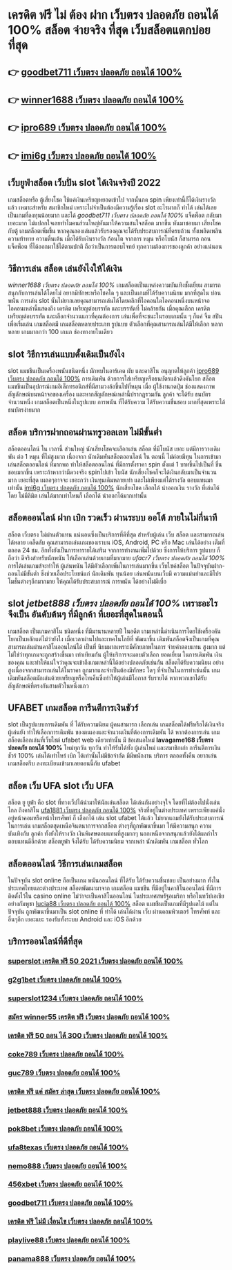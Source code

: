 # เครดิต ฟรี ไม่ ต้อง ฝาก เว็บตรง ปลอดภัย ถอนได้ 100% สล็อต  จ่ายจริง ที่สุด เว็บสล็อตแตกบ่อยที่สุด

## 👉 [goodbet711 เว็บตรง ปลอดภัย ถอนได้ 100%](https://ufabet-cn.77m.io)
## 👉 [winner1688 เว็บตรง ปลอดภัย ถอนได้ 100%](https://heylink.me/madam168)
## 👉 [ipro689 เว็บตรง ปลอดภัย ถอนได้ 100%](https://ufabet-auto.io1.me)
## 👉 [imi6g เว็บตรง ปลอดภัย ถอนได้ 100%](https://ufastar365.77m.io)

## เว็บยูฟ่าสล็อต  เว็บปั่น slot ได้เงินจริงปี 2022

 เกมสล็อตหรือ ตู้เสี่ยงโชค ใช้แค่เงินเหรียญหยอดเข้าไป จากนั้นกด   spin เพียงเท่านี้ก็ได้เงินรางวัล แล้ว เหมาะสำหรับ สมาชิกใหม่ เพราะไม่จำเป็นต้องมีความรู้เรื่อง slot อะไรมากก็ ทำได้ เล่นได้เลย เป็นเกมที่ลงทุนน้อยมาก และได้ *goodbet711 เว็บตรง ปลอดภัย ถอนได้ 100%* แจ็คพ็อต กลับมาเยอะมาก ไม่แปลกใจเลยทำไมคนส่วนใหญ่หันมาให้ความสนใจสล็อต มากขึ้น หันมาชอบมา เสี่ยงโชค กับตู้  เกมสล็อตเพิ่มขึ้น หากคุณลองเล่นแล้วรับรองคุณจะได้รับประสบการณ์ที่ครบถ้วน ทั้งเพลิดเพลิน  ความท้าทาย ความตื่นเต้น เมื่อได้รับเงินรางวัล ก้อนโต จากการ หมุน หรือโบนัส  ก็สามารถ ถอน  แจ็คพ็อต ที่ได้ออกมาใช้ได้ตามปกติ ถือว่าเป็นการตอบโจทย์ ทุกความต้องการของลูกค้า อย่างแน่นอน 


## วิธีการเล่น สล็อต เล่นยังไงให้ได้เงิน

 *winner1688 เว็บตรง ปลอดภัย ถอนได้ 100%* เกมสล็อตเป็นแหล่งความบันเทิงชั้นเยี่ยม สามารถสนุกกับการเล่นได้โดยไม่ อยากมีทักษะหรือโชคใด ๆ และเป็นเกมที่ได้รับความนิยม มากที่สุดใน บ่อนพนัน การเล่น slot นั้นไม่ยากเลยคุณสามารถเล่นได้โดยคลิกที่ไอคอนใดไอคอนหนึ่งบนหน้าจอ ไอคอนเหล่านี้แสดงถึง เครดิต  เหรียญต่อบรรทัด และบรรทัดที่ ไม่คล้ายกัน เมื่อคุณเลือก เครดิต   เหรียญต่อบรรทัด และเลือกจำนวนแถวที่คุณต้องการ เล่นเพื่อที่จะชนะในรอบเกมนั้น ๆ ก็แค่ จิ้ม  สปิน  เพื่อเริ่มเล่น เกมสล็อตมี เกมสล็อตหลายประเภท รูปแบบ ตัวเลือกที่คุณสามารถเล่นได้มีให้เลือก หลากหลาย เกมมากกว่า 100 เกมภ ช่องทางายในเดียว


##  slot  วิธีการเล่นแบบดั้งเดิมเป็นยังไง

 slot แมชชีนเป็นเครื่องพนันชนิดหนึ่ง มักพบในอาร์เคด ผับ และคาสิโน อนุญาตให้ลูกค้า [ipro689 เว็บตรง ปลอดภัย ถอนได้ 100%](https://ufastar365.77m.io)  การเดิมพัน ด้วยการใส่เหรียญหรือธนบัตรแล้วดึงคันโยก สล็อต แมชชีนเป็นอุปกรณ์เกมอิเล็กทรอนิกส์ที่มีสามวงล้อขึ้นไปที่หมุน เมื่อ ผู้ใช้งานกดปุ่ม ช่องแสดงภาพสัญลักษณ์บนหน้าจอของเครื่อง และหากสัญลักษณ์เหล่านี้ปรากฏรวมกัน ลูกค้า จะได้รับ ธนบัตรจำนวนหนึ่ง  เกมสล็อตเป็นหนึ่งในรูปแบบ  การพนัน ที่ได้รับความ ได้รับความชื่นชอบ มากที่สุดเพราะได้ ธนบัตรง่ายมาก


##  สล็อต  บริการฝากถอนผ่านทรูวอลเลท ไม่มีขั้นต่ำ 

สล็อตออนไลน์ ใน เวลานี้ ส่วนใหญ่  นักเสี่ยงโชคจะเลือกเล่น สล็อต ที่มีโบนัส เยอะ แต่มีการวางเดิมพัน ต่อ 1 หมุน  ที่ไม่สูงมาก เนื่องจาก นักเดิมพันสล็อตออนไลน์ ใน ตอนนี้  ไม่ค่อยมีทุน  ในการเข้ามาเล่นสล็อตออนไลน์ ที่มากพอ ทำให้สล็อตออนไลน์ ที่มีการตั้งราคา  spin ตั้งแต่ 1 บาทขึ้นไปเป็นที่ ชื่นชอบมากขึ้น เพราะถ้าหากว่ามีดวงจริง  spinไปเข้า โบนัส  นักเสี่ยงโชคก็จะได้เงินกลับมาเป็นจำนวนมาก เยอะที่สุด  เผลอๆอาจจะ เยอะกว่า  เงินทุนเดิมหลายเท่า และไม่เพียงแต่ได้รางวัล ตอบแทนมาเท่านั้น [imi6g เว็บตรง ปลอดภัย ถอนได้ 100%](https://ufa877.io1.me)  นักเสี่ยงโชค เลือกได้  นำออกเงิน รางวัล ที่เล่นได้ โดย ไม่มีลิมิต เล่นได้มากเท่าไหนก็ เลือกได้  นำออกได้มากเท่านั้น


##  สล็อตออนไลน์ ฝาก   เบิก  รวดเร็ว ผ่านระบบ ออโต้  ภายในไม่กี่นาที 

สล็อต เว็บตรง ไม่ผ่านตัวแทน แน่นอนซึ่งเป็นบริการที่ดีที่สุด  สำหรับผู้เล่น เว็บ สล็อต  และสามารถเล่นได้หลาย เคล็ดลับ คุณสามารถเล่นเกมของเราบน iOS, Android, PC หรือ Mac เล่นได้อย่าง เต็มที่ ตลอด 24 ชม. อีกทั้งยังเป็นการหารายได้เสริม จากการทำงานเพิ่มไปด้วย ซึ่งการให้บริการ รูปแบบ ก็ถือว่า ดีจริงสำหรับนักพนัน ให้เลือกเล่นด้วยเกมที่มากมาย *ufacr7 เว็บตรง ปลอดภัย ถอนได้ 100%* การได้เล่นเกมส์จะทำให้  ผู้เล่นพนัน  ได้มีตัวเลือกเพิ่มในการเล่นมากขึ้น  เว็บไซค์สล็อต ในปัจจุบันฝาก-ถอนไม่มีขั้นต่ำ ซึ่งช่วยเอื้อประโยชน์แก่  นักเดิมพัน ทุนน้อย เล่นพนันบนเว็บมี ความแม่นยำและมีโปรโมชั่นต่างๆอีกมากมาย ให้คุณได้รับประสบการณ์ การพนัน ได้อย่างไม่มีเบื่อ

##  slot  ***jetbet888 เว็บตรง ปลอดภัย ถอนได้ 100%*** เพราะอะไรจึงเป็น อันดับต้นๆ  ที่มีลูกค้า ที่เยอะที่สุดในตอนนี้

เกมสล็อต เป็นเกมคาสิโน ชนิดหนึ่ง ที่มีมานานหลายปี ในอดีต เกมเหล่านี้ดำเนินการโดยใช้เครื่องคันโยกเป็นหลักแต่ไม่ว่ายังไง เมื่อเวลาผ่านไปและเทคโนโลยีที่ พัฒนาขึ้น  เดิมพันสล็อตจึงเป็นเกมที่คุณสามารถเล่นผ่านคาสิโนออนไลน์ได้ เป็นที่ นิยมมากเพราะมีศักยภาพในการ จ่ายค่าตอบแทน สูงมาก แต่ไม่ใช่ว่าทุกเกมจะถูกสร้างขึ้นมา เท่าเทียมกัน ผู้ให้บริการจะมอบตัวเลือก ยอดเยี่ยม ในการเดิมพัน เงินของคุณ และทำให้แน่ใจว่าคุณจะเข้าถึงเกมเหล่านี้ได้อย่างปลอดภัยเช่นกัน สล็อตได้รับความนิยม อย่างสูงเนื่องจากสามารถเล่นได้ในราคา ถูกมากและจำเป็นต้องมีทักษะ ใดๆ ที่จำเป็นในการทำเช่นนั้น เกมเดิมพันสล็อตมักเล่นด้วยเหรียญหรือโทเค็นซึ่งทำให้ผู้เล่นมีโอกาส รับรายได้ หากพวกเขาได้รับสัญลักษณ์ที่ตรงกันสามตัวในหนึ่งแถว


## UFABET  เกมสล็อต การีนตีการเงินชัวร์

 slot เป็นรูปแบบการเดิมพัน ที่  ได้รับความนิยม ผู้คนสามารถ เลือกเล่น เกมสล็อตได้ฟรีหรือได้เงินจริง ผู้เล่นยัง  ทำให้เลือกการเดิมพัน ของตนเองและจำนวนเงินที่ต้องการเดิมพัน ได้ หากต้องการเล่น เกมสล็อตเลือกเล่นที่เว็บไชต์   ufabet   web เดียวเท่านั้น มี ข้อเสนอใหม่ **lavagame168 เว็บตรง ปลอดภัย ถอนได้ 100%** ใหม่ทุกวัน ทุกวัน   ทำให้รับได้ทั้ง ผู้เล่นใหม่ และสมาชิกเก่า การีนตีการเงินชัวร์ 100% เล่นได้เท่าไหร่ เบิก ได้เท่านั้นไม่มีข้อจำกัด มีมีพนักงาน บริการ ตลอดทั้งคืน  อยากเล่น เกมสล็อตรีบ ลงทะเบียนเข้ามาเลยตอนนี้กับ  ufabet 


## สล็อต เว็บ UFA  slot   เว็บ UFA

สล็อต ยู ยูฟ่า คือ  slot ที่ทางเว็ปได้นำมาให้นักเล่นสล็อต  ได้เล่นกันอย่างจุใจ โดยที่ไม่ต้องไปนั่งเล่นไกล ถึงคาสิโน [ufa1881 เว็บตรง ปลอดภัย ถอนได้ 100%](https://ufastar365.io1.me) จริงที่อยู่ในต่างประเทศ เพราะเพียงแค่นั่งอยู่หน้าคอมหรือหน้าโทรศัพท์ ก็ เลือกได้ เล่น slot ufabet  ได้แล้ว  ไม่ยากแถมยังได้รับประสบการณ์ ในการเล่น เกมสล็อตสุดเหนือจินตนาการจากสล็อต ต่างๆที่ถูกพัฒนาขึ้นมา ให้มีความสนุก ความบันเทิงกับ ลูกค้า ทั้งยังให้รางวัล เงินพิเศษตอบแทนที่สูงมากๆ นอกเหนือจากสนุกแล้วยังได้ผลกำไรตอบแทนดีอีกด้วย  สล็อตยูฟ่า จึงได้รับ ได้รับความนิยม จากเหล่า นักเดิมพัน เกมสล็อต ทั่วโลก 


## สล็อตออนไลน์ วิธีการเล่นเกมสล็อต

ในปัจจุบัน  slot online ถือเป็นเกม พนันออนไลน์  ที่ได้รับ ได้รับความชื่นชอบ เป็นอย่างมาก ทั้งในประเทศไทยและต่างประเทศ สล็อตพัฒนามาจาก  เกมสล็อต แมชชีน ที่มีอยู่ในคาสิโนออนไลน์   ที่มีการติดตั้งไว้ใน casino online   ไม่ว่าจะเป็นคาสิโนออนไลน์   ในประเทศสหรัฐอเมริกา หรือในทวีปเอเชียอย่างกัมพูชา [lucia88 เว็บตรง ปลอดภัย ถอนได้ 100%](https://ufabet168.77m.io) สล็อต  แมชชีนเป็นเกมที่มีรูปผลไม้ แต่ในปัจจุบัน  ถูกพัฒนาขึ้นมาเป็น  slot online  ที่ ทำได้ เล่นได้ผ่าน  เว็บ ผ่านคอมพิวเตอร์ โทรศัพท์  และอื่นๆอีก เยอะแยะ รองรับทั้งระบบ Android และ iOS อีกด้วย

## บริการออนไลน์ที่ดีที่สุด

### [superslot เครดิต ฟรี 50 2021 เว็บตรง ปลอดภัย ถอนได้ 100%](https://atom.io/themes/ib888%20เว็บตรง%20ปลอดภัย%20ถอนได้%20100%)
### [g2g1bet เว็บตรง ปลอดภัย ถอนได้ 100%](https://atom.io/themes/betg11%20เว็บตรง%20ปลอดภัย%20ถอนได้%20100%)
### [superslot1234 เว็บตรง ปลอดภัย ถอนได้ 100%](https://atom.io/themes/imiwin44%20เว็บตรง%20ปลอดภัย%20ถอนได้%20100%)
### [สมัคร winner55 เครดิต ฟรี เว็บตรง ปลอดภัย ถอนได้ 100%](https://atom.io/themes/akbet25%20เว็บตรง%20ปลอดภัย%20ถอนได้%20100%)
### [เครดิต ฟรี 50 ถอน ได้ 300 เว็บตรง ปลอดภัย ถอนได้ 100%](https://atom.io/themes/hengjing168%20เว็บตรง%20ปลอดภัย%20ถอนได้%20100%)
### [coke789 เว็บตรง ปลอดภัย ถอนได้ 100%](https://atom.io/themes/เครดิต%20ฟรี%20100%20เว็บตรง%20ปลอดภัย%20ถอนได้%20100%)
### [guc789 เว็บตรง ปลอดภัย ถอนได้ 100%](https://atom.io/themes/goodbet711%20เว็บตรง%20ปลอดภัย%20ถอนได้%20100%)
### [เครดิต ฟรี แค่ สมัคร ล่าสุด เว็บตรง ปลอดภัย ถอนได้ 100%](https://atom.io/themes/jetbet888%20เว็บตรง%20ปลอดภัย%20ถอนได้%20100%)
### [jetbet888 เว็บตรง ปลอดภัย ถอนได้ 100%](https://atom.io/themes/tsnow77%20เว็บตรง%20ปลอดภัย%20ถอนได้%20100%)
### [pok8bet เว็บตรง ปลอดภัย ถอนได้ 100%](https://atom.io/themes/imi828%20เว็บตรง%20ปลอดภัย%20ถอนได้%20100%)
### [ufa8texas เว็บตรง ปลอดภัย ถอนได้ 100%](https://atom.io/themes/เค%20ดิ%20ต%20ฟรี%20เว็บตรง%20ปลอดภัย%20ถอนได้%20100%)
### [nemo888 เว็บตรง ปลอดภัย ถอนได้ 100%](https://atom.io/themes/789maxbet%20เว็บตรง%20ปลอดภัย%20ถอนได้%20100%)
### [456xbet เว็บตรง ปลอดภัย ถอนได้ 100%](https://atom.io/themes/pgwin888%20เว็บตรง%20ปลอดภัย%20ถอนได้%20100%)
### [goodbet711 เว็บตรง ปลอดภัย ถอนได้ 100%](https://atom.io/themes/สมัคร%20winner55%20เครดิต%20ฟรี%20เว็บตรง%20ปลอดภัย%20ถอนได้%20100%)
### [เครดิต ฟรี ไม่มี เงื่อนไข เว็บตรง ปลอดภัย ถอนได้ 100%](https://atom.io/themes/369superslot%20เว็บตรง%20ปลอดภัย%20ถอนได้%20100%)
### [playlive88 เว็บตรง ปลอดภัย ถอนได้ 100%](https://atom.io/themes/g2g81%20เว็บตรง%20ปลอดภัย%20ถอนได้%20100%)
### [panama888 เว็บตรง ปลอดภัย ถอนได้ 100%](https://atom.io/themes/bozz777%20เว็บตรง%20ปลอดภัย%20ถอนได้%20100%)